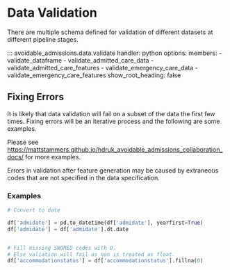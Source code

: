 # Data Validation

There are multiple schema defined for validation of different datasets at different pipeline stages.

::: avoidable_admissions.data.validate
    handler: python
    options:
        members:
            - validate_dataframe
            - validate_admitted_care_data
            - validate_admitted_care_features
            - validate_emergency_care_data
            - validate_emergency_care_features
        show_root_heading: false

## Fixing Errors

It is likely that data validation will fail on a subset of the data the first few times.
Fixing errors will be an iterative process and the following are some examples.

Please see <https://mattstammers.github.io/hdruk_avoidable_admissions_collaboration_docs/> for more examples.

Errors in validation after feature generation may be caused by extraneous codes that are not specified in the data specification.

### Examples

``` python
# Convert to date

df['admidate'] = pd.to_datetime(df['admidate'], yearfirst=True)
df['admidate'] = df['admidate'].dt.date


# Fill missing SNOMED codes with 0.
# Else valiation will fail as nan is treated as float.
df['accommodationstatus'] = df['accommodationstatus'].fillna(0)
```
